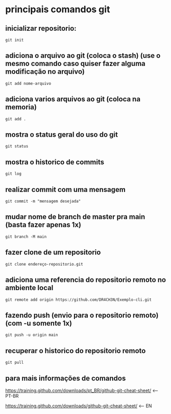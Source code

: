 # principais comandos git

## inicializar repositorio:
`git init`

## adiciona o arquivo ao git (coloca o stash) (use o mesmo comando caso quiser fazer alguma modificação no arquivo)
`git add nome-arquivo`

## adiciona varios arquivos ao git (coloca na memoria)
`git add .`

## mostra o status geral do uso do git
`git status`

## mostra o historico de commits
`git log`

## realizar commit com uma mensagem
`git commit -m "mensagem desejada"`

## mudar nome de branch de master pra main (basta fazer apenas 1x)
`git branch -M main`

## fazer clone de um repositorio
`git clone endereço-repositorio.git`

## adiciona uma referencia do repositorio remoto no ambiente local
`git remote add origin https://github.com/DR4CH3N/Exemplo-cli.git`

## fazendo push (envio para o repositorio remoto) (com -u somente 1x)
`git push -u origin main`

## recuperar o historico do repositorio remoto

`git pull`

## para mais informações de comandos
https://training.github.com/downloads/pt_BR/github-git-cheat-sheet/ <-- PT-BR

https://training.github.com/downloads/github-git-cheat-sheet/ <-- EN

